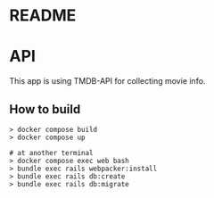 # README

# API
This app is using TMDB-API for collecting movie info.

## How to build

```
> docker compose build
> docker compose up

# at another terminal
> docker compose exec web bash
> bundle exec rails webpacker:install
> bundle exec rails db:create
> bundle exec rails db:migrate
```
